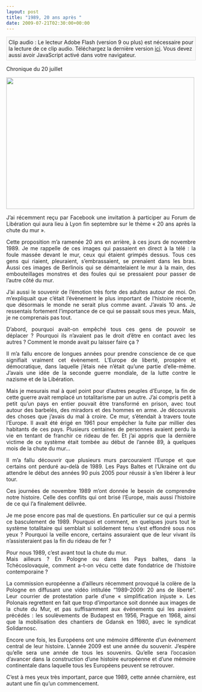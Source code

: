 ```yaml
---
layout: post
title: "1989, 20 ans après "
date: 2009-07-21T02:30:00+00:00
---
```

<div class="main">
		<p class="audioplayer_container"><span style="display:block;padding:5px;border:1px solid #dddddd;background:#f8f8f8" id="audioplayer_4">Clip audio : Le lecteur Adobe Flash (version 9 ou plus) est nécessaire pour la lecture de ce clip audio. Téléchargez la dernière version <a href="http://www.adobe.com/shockwave/download/download.cgi?P1_Prod_Version=ShockwaveFlash&amp;promoid=BIOW" title="Download Adobe Flash Player">ici</a>. Vous devez aussi avoir JavaScript activé dans votre navigateur.</span><script type="text/javascript">AudioPlayer.embed("audioplayer_4", {soundFile:"aHR0cDovL3d3dy5qdWxpZWNvdWRyeS5jb20vd3AtY29udGVudC91cGxvYWRzLzIwMDkvMDcvY2hyb25pcXVlLTIwMDcwOS5tcDM"});</script></p>
	<p>Chronique du 20 juillet</p>
	<p><a href="/juliecoudry/uploads/2009/07/home_centre-2.jpg"><img class="aligncenter size-full wp-image-630" title="Mur LA MANU" src="/juliecoudry/uploads/2009/07/home_centre-2.jpg" alt="" width="500" height="350"></a></p>
	<div style="text-align: justify;">J’ai récemment reçu par Facebook une invitation à participer au Forum de Libération qui aura lieu à Lyon fin septembre sur le thème « 20 ans après la chute du mur ».</div>
	<p style="text-align: justify;">
	</p>
<p style="text-align: justify;">Cette proposition m’a ramenée 20 ans en arrière, à ces jours de novembre 1989. Je me rappelle de ces images qui passaient en direct à la télé : la foule massée devant le mur, ceux qui étaient grimpés dessus. Tous ces gens qui riaient, pleuraient, s’embrassaient, se prenaient dans les bras. Aussi ces images de Berlinois qui se démantelaient le mur à la main, des embouteillages monstres et des foules qui se pressaient pour passer de l’autre côté du mur.</p>
	<p style="text-align: justify;">J’ai aussi le souvenir de l’émotion très forte des adultes autour de moi. On m’expliquait que c’était l’évènement le plus important de l’histoire récente, que désormais le monde ne serait plus comme avant. J’avais 10 ans. Je ressentais fortement l’importance de ce qui se passait sous mes yeux. Mais, je ne comprenais pas tout.</p>
	<p style="text-align: justify;">D’abord, pourquoi avait-on empêché tous ces gens de pouvoir se déplacer ? Pourquoi ils n’avaient pas le droit d’être en contact avec les autres ? Comment le monde avait pu laisser faire ça ?</p>
	<p style="text-align: justify;">Il m’a fallu encore de longues années pour prendre conscience de ce que signifiait vraiment cet évènement. L’Europe de liberté, prospère et démocratique, dans laquelle j’étais née n’était qu’une partie d’elle-même. J’avais une idée de la seconde guerre mondiale, de la lutte contre le nazisme et de la Libération.</p>
	<p style="text-align: justify;">
	</p>
<p style="text-align: justify;">Mais je mesurais mal à quel point pour d’autres peuples d’Europe, la fin de cette guerre avait remplacé un totalitarisme par un autre. J’ai compris petit à petit qu’un pays en entier pouvait être transformé en prison, avec tout autour des barbelés, des miradors et des hommes en arme. Je découvrais des choses que j’avais du mal à croire. Ce mur, s’étendait à travers toute l’Europe. Il avait été érigé en 1961 pour empêcher la fuite par millier des habitants de ces pays. Plusieurs centaines de personnes avaient perdu la vie en tentant de franchir ce rideau de fer. Et j’ai appris que la dernière victime de ce système était tombée au début de l’année 89, à quelques mois de la chute du mur…</p>
	<p style="text-align: justify;">Il m’a fallu découvrir que plusieurs murs parcouraient l’Europe et que certains ont perduré au-delà de 1989. Les Pays Baltes et l’Ukraine ont du attendre le début des années 90 puis 2005 pour réussir à s’en libérer à leur tour.</p>
	<p style="text-align: justify;">Ces journées de novembre 1989 m’ont donnée le besoin de comprendre notre histoire. Celle des conflits qui ont brisé l’Europe, mais aussi l’histoire de ce qui l’a finalement délivrée.</p>
	<p style="text-align: justify;">Je me pose encore pas mal de questions. En particulier sur ce qui a permis ce basculement de 1989. Pourquoi et comment, en quelques jours tout le système totalitaire qui semblait si solidement tenu s’est effondré sous nos yeux ? Pourquoi la veille encore, certains assuraient que de leur vivant ils n’assisteraient pas la fin du rideau de fer ?</p>
	<p style="text-align: justify;">Pour nous 1989, c’est avant tout la chute du mur.<br>
Mais ailleurs ? En Pologne ou dans les Pays baltes, dans la Tchécoslovaquie, comment a-t-on vécu cette date fondatrice de l’histoire contemporaine ?</p>
	<p style="text-align: justify;">La commission européenne a d’ailleurs récemment provoqué la colère de la Pologne en diffusant une vidéo intitulée “1989-2009: 20 ans de liberté”. Leur courrier de protestation parle d’une « simplification injuste ». Les Polonais regrettent en fait que trop d’importance soit donnée aux images de la chute du Mur, et pas suffisamment aux événements qui les avaient précédés : les soulèvements de Budapest en 1956, Prague en 1968, ainsi que la mobilisation des chantiers de Gdansk en 1980, avec le syndicat Solidarnosc.</p>
	<p style="text-align: justify;">Encore une fois, les Européens ont une mémoire différente d’un événement central de leur histoire. L’année 2009 est une année du souvenir. J’espère qu’elle sera une année de tous les souvenirs. Qu’elle sera l’occasion d’avancer dans la construction d’une histoire européenne et d’une mémoire continentale dans laquelle tous les Européens peuvent se retrouver.</p>
	<p style="text-align: justify;">C’est à mes yeux très important, parce que 1989, cette année charnière, est autant une fin qu’un commencement.</p>
</div>